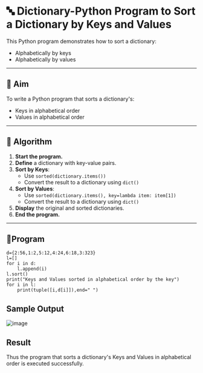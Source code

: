 # 🔤 Dictionary-Python Program to Sort a Dictionary by Keys and Values

This Python program demonstrates how to sort a dictionary:
- Alphabetically by keys
- Alphabetically by values

---

## 🎯 Aim

To write a Python program that sorts a dictionary's:
- Keys in alphabetical order
- Values in alphabetical order

---

## 🧠 Algorithm

1. **Start the program.**
2. **Define** a dictionary with key-value pairs.
3. **Sort by Keys**:
   - Use `sorted(dictionary.items())`
   - Convert the result to a dictionary using `dict()`
4. **Sort by Values**:
   - Use `sorted(dictionary.items(), key=lambda item: item[1])`
   - Convert the result to a dictionary using `dict()`
5. **Display** the original and sorted dictionaries.
6. **End the program.**

---

## 🧪Program
```
d={2:56,1:2,5:12,4:24,6:18,3:323}
l=[]
for i in d:
    l.append(i)
l.sort()
print("Keys and Values sorted in alphabetical order by the key")
for i in l:
    print(tuple([i,d[i]]),end=" ")
```

## Sample Output
![image](https://github.com/user-attachments/assets/2631ea0e-d18e-4504-ad87-98380b463a1c)

## Result
Thus the program that sorts a dictionary's Keys and Values in alphabetical order is executed successfully.

